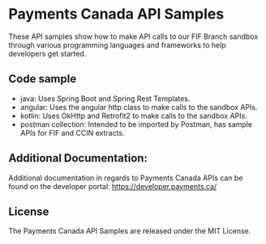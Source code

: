 # Payments Canada API Samples
These API samples show how to make API calls to our FIF Branch sandbox through various programming languages and frameworks to help developers get started.

## Code sample

* java: Uses Spring Boot and Spring Rest Templates.
* angular: Uses the angular http class to make calls to the sandbox APIs.
* kotlin: Uses OkHttp and Retrofit2 to make calls to the sandbox APIs.
* postman collection: Intended to be imported by Postman, has sample APIs for FIF and CCIN extracts.


## Additional Documentation:
Additional documentation in regards to Payments Canada APIs can be found on the developer portal: https://developer.payments.ca/

## License
The Payments Canada API Samples are released under the MIT License.